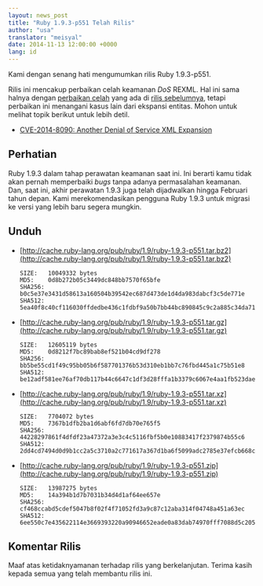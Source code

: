 ```yaml
---
layout: news_post
title: "Ruby 1.9.3-p551 Telah Rilis"
author: "usa"
translator: "meisyal"
date: 2014-11-13 12:00:00 +0000
lang: id
---
```


Kami dengan senang hati mengumumkan rilis Ruby 1.9.3-p551.

Rilis ini mencakup perbaikan celah keamanan *DoS* REXML.
Hal ini sama halnya dengan
[perbaikan celah](https://www.ruby-lang.org/en/news/2014/10/27/rexml-dos-cve-2014-8080/)
yang ada di [rilis sebelumnya](https://www.ruby-lang.org/en/news/2014/10/27/ruby-1-9-3-p550-is-released/),
tetapi perbaikan ini menangani kasus lain dari ekspansi entitas.
Mohon untuk melihat topik berikut untuk lebih detil.

* [CVE-2014-8090: Another Denial of Service XML Expansion](https://www.ruby-lang.org/en/news/2014/11/13/rexml-dos-cve-2014-8090/)


## Perhatian

Ruby 1.9.3 dalam tahap perawatan keamanan saat ini.
Ini berarti kamu tidak akan pernah memperbaiki *bugs* tanpa adanya permasalahan keamanan.
Dan, saat ini, akhir perawatan 1.9.3 juga telah dijadwalkan hingga Februari tahun depan.
Kami merekomendasikan pengguna Ruby 1.9.3 untuk migrasi ke versi yang lebih baru segera mungkin.


## Unduh

* [http://cache.ruby-lang.org/pub/ruby/1.9/ruby-1.9.3-p551.tar.bz2](http://cache.ruby-lang.org/pub/ruby/1.9/ruby-1.9.3-p551.tar.bz2)

      SIZE:   10049332 bytes
      MD5:    0d8b272b05c3449dc848bb7570f65bfe
      SHA256: b0c5e37e3431d58613a160504b39542ec687d473de1d4da983dabcf3c5de771e
      SHA512: 5ea40f8c40cf116030ffdedbe436c1fdbf9a50b7bb44bc890845c9c2a885c34da711bc1a9e9694788c2f4710f7e6e0adc4410aec1ab18a25a27168f25ac3d68c

* [http://cache.ruby-lang.org/pub/ruby/1.9/ruby-1.9.3-p551.tar.gz](http://cache.ruby-lang.org/pub/ruby/1.9/ruby-1.9.3-p551.tar.gz)

      SIZE:   12605119 bytes
      MD5:    0d8212f7bc89bab8ef521b04cd9df278
      SHA256: bb5be55cd1f49c95bb05b6f587701376b53d310eb1bb7c76fbd445a1c75b51e8
      SHA512: be12adf581ee76af70db117b44c6647c1df3d28fffa1b3379c6067e4aa1fb523dae7c9b130a51dcdcff268a8ee21a3d74f6f946135fb3ac6b90664f0a9df4a08

* [http://cache.ruby-lang.org/pub/ruby/1.9/ruby-1.9.3-p551.tar.xz](http://cache.ruby-lang.org/pub/ruby/1.9/ruby-1.9.3-p551.tar.xz)

      SIZE:   7704072 bytes
      MD5:    7367b1dfb2ba1d6abf6fd7db70e765f5
      SHA256: 44228297861f4dfdf23a47372a3e3c4c5116fbf5b0e10883417f2379874b55c6
      SHA512: 2dd4cd7494d0d9b1cc2a5c3710a2c771617a367d1ba6f5099adc2785e37efcb668c6508780562359a4a4c83733e349aa5cb4f8532e1f334f9f96543670d35729

* [http://cache.ruby-lang.org/pub/ruby/1.9/ruby-1.9.3-p551.zip](http://cache.ruby-lang.org/pub/ruby/1.9/ruby-1.9.3-p551.zip)

      SIZE:   13987275 bytes
      MD5:    14a394b1d7b7031b34d4d1af64ee657e
      SHA256: cf468ccabd5cdef5047b8f02f4f71052fd3a9c87c12aba314f04748a451a63ec
      SHA512: 6ee550c7e435622114e3669393220a90946652eade0a83dab74970fff7088d5c2051bee9c272e2e6eccc36885b4f64928fc2d27c36584c1cc8dac91ce730d3ea

## Komentar Rilis

Maaf atas ketidaknyamanan terhadap rilis yang berkelanjutan.
Terima kasih kepada semua yang telah membantu rilis ini.
